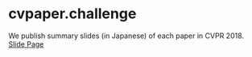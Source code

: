 # cvpaper.challenge

We publish summary slides (in Japanese) of each paper in CVPR 2018.  
[Slide Page](https://cvpaperchallenge.github.io/CVPR2018_Survey/#/])
